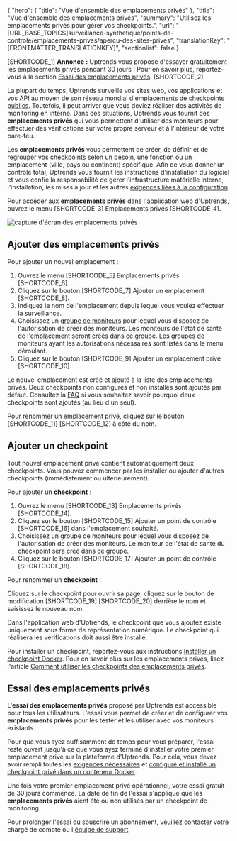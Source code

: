 {
  "hero": {
    "title": "Vue d'ensemble des emplacements privés"
  },
  "title": "Vue d'ensemble des emplacements privés",
  "summary": "Utilisez les emplacements privés pour gérer vos checkpoints.",
  "url": "[URL_BASE_TOPICS]surveillance-synthetique/points-de-controle/emplacements-prives/apercu-des-sites-prives",
  "translationKey": "[FRONTMATTER_TRANSLATIONKEY]",
  "sectionlist": false
}

[SHORTCODE_1] **Annonce :** Uptrends vous propose d'essayer gratuitement les emplacements privés pendant 30 jours ! Pour en savoir plus, reportez-vous à la section [Essai des emplacements privés]([LINK_URL_1]). [SHORTCODE_2]

La plupart du temps, Uptrends surveille vos sites web, vos applications et vos API au moyen de son réseau mondial d'[emplacements de checkpoints publics]([LINK_URL_2]). Toutefois, il peut arriver que vous deviez réaliser des activités de monitoring en interne. Dans ces situations, Uptrends vous fournit des **emplacements privés** qui vous permettent d'utiliser des moniteurs pour effectuer des vérifications sur votre propre serveur et à l'intérieur de votre pare-feu.

Les **emplacements privés** vous permettent de créer, de définir et de regrouper vos checkpoints selon un besoin, une fonction ou un emplacement (ville, pays ou continent) spécifique. Afin de vous donner un contrôle total, Uptrends vous fournit les instructions d'installation du logiciel et vous confie la responsabilité de gérer l'infrastructure matérielle interne, l'installation, les mises à jour et les autres [exigences liées à la configuration]([LINK_URL_3]).

Pour accéder aux **emplacements privés** dans l'application web d'Uptrends, ouvrez le menu [SHORTCODE_3] Emplacements privés [SHORTCODE_4].

![capture d'écran des emplacements privés]([LINK_URL_4])

## Ajouter des emplacements privés

Pour ajouter un nouvel emplacement :

1. Ouvrez le menu [SHORTCODE_5] Emplacements privés [SHORTCODE_6].
2. Cliquez sur le bouton [SHORTCODE_7] Ajouter un emplacement [SHORTCODE_8].
3. Indiquez le nom de l'emplacement depuis lequel vous voulez effectuer la surveillance.
4. Choisissez un [groupe de moniteurs]([LINK_URL_5]) pour lequel vous disposez de l'autorisation de créer des moniteurs. Les moniteurs de l'état de santé de l'emplacement seront créés dans ce groupe. Les groupes de moniteurs ayant les autorisations nécessaires sont listés dans le menu déroulant.
5. Cliquez sur le bouton [SHORTCODE_9] Ajouter un emplacement privé [SHORTCODE_10].

Le nouvel emplacement est créé et ajouté à la liste des emplacements privés. Deux checkpoints non configurés et non installés sont ajoutés par défaut. Consultez la [FAQ]([LINK_URL_6]) si vous souhaitez savoir pourquoi deux checkpoints sont ajoutés (au lieu d'un seul).

Pour renommer un emplacement privé, cliquez sur le bouton [SHORTCODE_11] [SHORTCODE_12] à côté du nom.

## Ajouter un checkpoint

Tout nouvel emplacement privé contient automatiquement deux checkpoints. Vous pouvez commencer par les installer ou ajouter d'autres checkpoints (immédiatement ou ultérieurement).

Pour ajouter un **checkpoint** :

1. Ouvrez le menu [SHORTCODE_13] Emplacements privés [SHORTCODE_14].
2. Cliquez sur le bouton [SHORTCODE_15] Ajouter un point de contrôle [SHORTCODE_16] dans l'emplacement souhaité.
3. Choisissez un groupe de moniteurs pour lequel vous disposez de l'autorisation de créer des moniteurs. Le moniteur de l'état de santé du checkpoint sera créé dans ce groupe.
4. Cliquez sur le bouton [SHORTCODE_17] Ajouter un point de contrôle [SHORTCODE_18].

Pour renommer un **checkpoint** :

Cliquez sur le checkpoint pour ouvrir sa page, cliquez sur le bouton de modification [SHORTCODE_19] [SHORTCODE_20] derrière le nom et saisissez le nouveau nom.

Dans l'application web d'Uptrends, le checkpoint que vous ajoutez existe uniquement sous forme de représentation numérique. Le checkpoint qui réalisera les vérifications doit aussi être installé.

Pour installer un checkpoint, reportez-vous aux instructions [Installer un checkpoint Docker]([LINK_URL_7]). Pour en savoir plus sur les emplacements privés, lisez l'article [Comment utiliser les checkpoints des emplacements privés]([LINK_URL_8]).

## Essai des emplacements privés

L'**essai des emplacements privés** proposé par Uptrends est accessible pour tous les utilisateurs. L'essai vous permet de créer et de configurer vos **emplacements privés** pour les tester et les utiliser avec vos moniteurs existants.

Pour que vous ayez suffisamment de temps pour vous préparer, l'essai reste ouvert jusqu'à ce que vous ayez terminé d'installer votre premier emplacement privé sur la plateforme d'Uptrends. Pour cela, vous devez avoir rempli toutes les [exigences nécessaires]([LINK_URL_9]) et [configuré et installé un checkpoint privé dans un conteneur Docker]([LINK_URL_10]).

Une fois votre premier emplacement privé opérationnel, votre essai gratuit de 30 jours commence. La date de fin de l'essai s'applique que les **emplacements privés** aient été ou non utilisés par un checkpoint de monitoring.

Pour prolonger l'essai ou souscrire un abonnement, veuillez contacter votre chargé de compte ou l'[équipe de support]([LINK_URL_11]).
